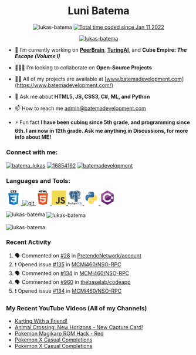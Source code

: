 <h1 align="center">Luni Batema</h1>

<p align="center"> <img src="https://komarev.com/ghpvc/?username=lukas-batema&label=Profile%20views&color=0e75b6&style=flat" alt="lukas-batema" /> <a href="https://wakatime.com/@a5a7e9a1-f323-41da-a78c-cef00e6d45a5"><img src="https://wakatime.com/badge/user/a5a7e9a1-f323-41da-a78c-cef00e6d45a5.svg" alt="Total time coded since Jan 11 2022" /></a></p><p align="center">

<p align="center"> <a href="https://github.com/ryo-ma/github-profile-trophy"><img src="https://github-profile-trophy.vercel.app/?username=lukas-batema" alt="lukas-batema" /></a> </p>

- 🔭 I’m currently working on **[PeerBrain](https://github.com/PeerBrain)**, **[TuringAI](https://github.com/TuringAI-Team)**, and **Cube Empire: *The Escape (Volume I)***

- 🧑‍🤝‍🧑 I’m looking to collaborate on **Open-Source Projects**

- 👨‍💻 All of my projects are available at [www.batemadevelopment.com](https://www.batemadevelopment.com/)

- 💬 Ask me about **HTML5, JS, CSS3, C#, ML, and Python**

- 📫 How to reach me [admin@batemadevelopment.com](mailto:admin@batemadevelopment.com)

- ⚡ Fun fact **I have been cubing since 5th grade, and programming since 6th. I am now in 12th grade. Ask me anything in Discussions, for more info about ME!** 

<h3 align="left">Connect with me:</h3>
<p align="left">
<a href="https://twitter.com/batema_lukas" target="blank"><img align="center" src="https://raw.githubusercontent.com/rahuldkjain/github-profile-readme-generator/master/src/images/icons/Social/twitter.svg" alt="batema_lukas" height="30" width="40" /></a>
<a href="https://stackoverflow.com/users/16854192" target="blank"><img align="center" src="https://raw.githubusercontent.com/rahuldkjain/github-profile-readme-generator/master/src/images/icons/Social/stack-overflow.svg" alt="16854192" height="30" width="40" /></a>
<a href="https://instagram.com/batemadevelopment" target="blank"><img align="center" src="https://raw.githubusercontent.com/rahuldkjain/github-profile-readme-generator/master/src/images/icons/Social/instagram.svg" alt="batemadevelopment" height="30" width="40" /></a>
</p>

<h3 align="left">Languages and Tools:</h3>
<p align="left"> <a href="https://www.w3schools.com/css/" target="_blank"> <img src="https://raw.githubusercontent.com/devicons/devicon/master/icons/css3/css3-original-wordmark.svg" alt="css3" width="40" height="40"/> </a> <a href="https://git-scm.com/" target="_blank"> <img src="https://www.vectorlogo.zone/logos/git-scm/git-scm-icon.svg" alt="git" width="40" height="40"/> </a> <a href="https://www.w3.org/html/" target="_blank"> <img src="https://raw.githubusercontent.com/devicons/devicon/master/icons/html5/html5-original-wordmark.svg" alt="html5" width="40" height="40"/> </a> <a href="https://developer.mozilla.org/en-US/docs/Web/JavaScript" target="_blank"> <img src="https://raw.githubusercontent.com/devicons/devicon/master/icons/javascript/javascript-original.svg" alt="javascript" width="40" height="40"/> </a> <a href="https://www.postgresql.org" target="_blank"> <img src="https://raw.githubusercontent.com/devicons/devicon/master/icons/postgresql/postgresql-original-wordmark.svg" alt="postgresql" width="40" height="40"/> </a> <a href="https://www.python.org" target="_blank"> <img src="https://raw.githubusercontent.com/devicons/devicon/master/icons/python/python-original.svg" alt="python" width="40" height="40"/> </a> <a href="https://learn.microsoft.com/en-us/dotnet/csharp/" target="_blank"> <img src="https://raw.githubusercontent.com/devicons/devicon/master/icons/csharp/csharp-original.svg" alt="csharp" width="40" height="40"/>  </a> </p>

<p><img align="left" src="https://github-readme-stats.vercel.app/api/top-langs?username=lukas-batema&show_icons=true&theme=dark&locale=en&layout=compact" alt="lukas-batema" /></p>

<p>&nbsp;<img align="center" src="https://github-readme-stats.vercel.app/api?username=lukas-batema&show_icons=true&theme=dark&locale=en" alt="lukas-batema" /></p>

<p><img align="center" src="https://github-readme-streak-stats.herokuapp.com/?user=lukas-batema&theme=dark" alt="lukas-batema" /></p>

### Recent Activity
<!--START_SECTION:activity-->
1. 🗣 Commented on [#28](https://github.com/PretendoNetwork/account/issues/28#issuecomment-2041611765) in [PretendoNetwork/account](https://github.com/PretendoNetwork/account)
2. ❗ Opened issue [#135](https://github.com/MCMi460/NSO-RPC/issues/135) in [MCMi460/NSO-RPC](https://github.com/MCMi460/NSO-RPC)
3. 🗣 Commented on [#134](https://github.com/MCMi460/NSO-RPC/issues/134#issuecomment-2007937741) in [MCMi460/NSO-RPC](https://github.com/MCMi460/NSO-RPC)
4. 🗣 Commented on [#960](https://github.com/thebaselab/codeapp/issues/960#issuecomment-2004786052) in [thebaselab/codeapp](https://github.com/thebaselab/codeapp)
5. ❗ Opened issue [#134](https://github.com/MCMi460/NSO-RPC/issues/134) in [MCMi460/NSO-RPC](https://github.com/MCMi460/NSO-RPC)
<!--END_SECTION:activity-->

### My Recent YouTube Videos (All of my Channels)
<!-- BLOG-POST-LIST:START -->
- [Karting With a Friend!](https://www.youtube.com/watch?v=m52qywAw21M)
- [Animal Crossing: New Horizons - New Capture Card!](https://www.youtube.com/watch?v=9ydbRCSIUFM)
- [Pokemon Magikarp ROM Hack - Red](https://www.youtube.com/watch?v=lA7M8oYdzMM)
- [Pokemon X Casual Completions](https://www.youtube.com/watch?v=036KTLMJ9c4)
- [Pokemon X Casual Completions](https://www.youtube.com/watch?v=XU4elxlcJCo)
<!-- BLOG-POST-LIST:END -->
